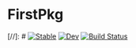 # FirstPkg

[//]: # [![Stable](https://img.shields.io/badge/docs-stable-blue.svg)](https://rvignolo.github.io/FirstPkg.jl/stable)
[![Dev](https://img.shields.io/badge/docs-dev-blue.svg)](https://rvignolo.github.io/FirstPkg.jl/dev/)
[![Build Status](https://github.com/rvignolo/FirstPkg.jl/workflows/CI/badge.svg)](https://github.com/rvignolo/FirstPkg.jl/actions)
